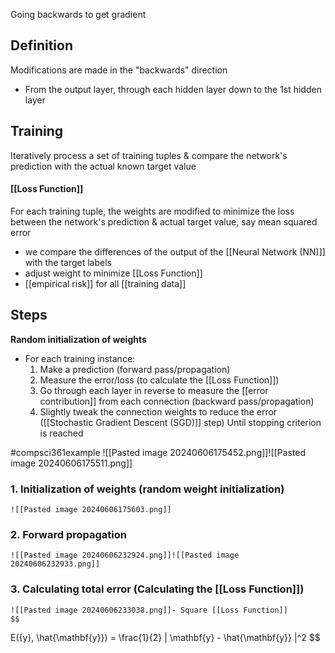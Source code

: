 Going backwards to get gradient
## Definition
Modifications are made in the "backwards" direction
- From the output layer, through each hidden layer down to the 1st hidden layer
## Training
Iteratively process a set of training tuples & compare the network's prediction with the actual known target value
#### [[Loss Function]]
For each training tuple, the weights are modified to minimize the loss between the network's prediction & actual target value, say mean squared error
- we compare the differences of the output of the [[Neural Network (NN)]] with the target labels
- adjust weight to minimize [[Loss Function]]
- [[empirical risk]] for all [[training data]]
## Steps
**Random initialization of weights**
- For each training instance:
	1. Make a prediction (forward pass/propagation) 
	2. Measure the error/loss (to calculate the [[Loss Function]])
	3. Go through each layer in reverse to measure the [[error contribution]] from each connection (backward pass/propagation)
	4. Slightly tweak the connection weights to reduce the error ([[Stochastic Gradient Descent (SGD)]] step)
Until stopping criterion is reached

#compsci361example 
![[Pasted image 20240606175452.png]]![[Pasted image 20240606175511.png]]
### 1. Initialization of weights (random weight initialization)
	![[Pasted image 20240606175603.png]]
### 2. Forward propagation
	![[Pasted image 20240606232924.png]]![[Pasted image 20240606232933.png]]
### 3. Calculating total error (Calculating the [[Loss Function]])
	![[Pasted image 20240606233038.png]]- Square [[Loss Function]]
	$$
E({y}, \hat{\mathbf{y}}) = \frac{1}{2} \| \mathbf{y} - \hat{\mathbf{y}} \|^2
$$
